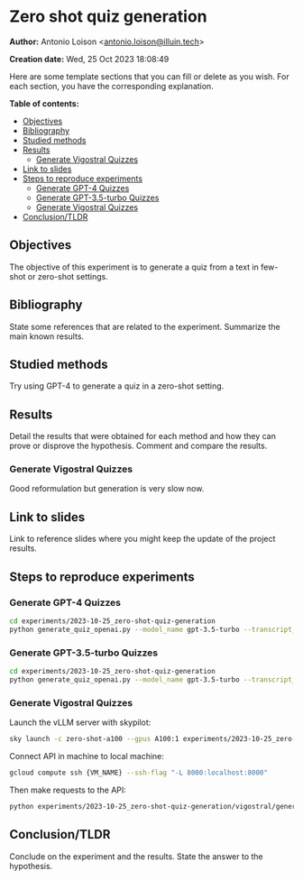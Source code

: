 # Zero shot quiz generation

**Author:** Antonio Loison <[antonio.loison@illuin.tech](mailto:antonio.loison@illuin.tech)>

**Creation date:** Wed, 25 Oct 2023 18:08:49

<!-- Delete this line -->
Here are some template sections that you can fill or delete as you wish. For each section, you have the corresponding explanation.

**Table of contents:**

- [Objectives](#objectives)
- [Bibliography](#bibliography)
- [Studied methods](#studied-methods)
- [Results](#results)
  - [Generate Vigostral Quizzes](#generate-vigostral-quizzes)
- [Link to slides](#link-to-slides)
- [Steps to reproduce experiments](#steps-to-reproduce-experiments)
  - [Generate GPT-4 Quizzes](#generate-gpt-4-quizzes)
  - [Generate GPT-3.5-turbo Quizzes](#generate-gpt-35-turbo-quizzes)
  - [Generate Vigostral Quizzes](#generate-vigostral-quizzes-1)
- [Conclusion/TLDR](#conclusiontldr)

## Objectives

The objective of this experiment is to generate a quiz from a text in few-shot or zero-shot settings.

<!-- Can be used to answer the section "Objectifs scientifiques et techniques" and "Incertitudes" of the CIR -->

## Bibliography

<!-- Delete this line -->
State some references that are related to the experiment. Summarize the main known results.
<!-- Can be used to answer the section "Etat de l'art" of the CIR -->

## Studied methods

<!-- Can be used to answer the section "Contribution scientifique, technique ou technologique"; "Description de la démarche suivie et des travaux réalisés" of the CIR -->
Try using GPT-4 to generate a quiz in a zero-shot setting.

## Results

<!-- Delete this line -->
Detail the results that were obtained for each method and how they can prove or disprove the hypothesis. Comment and compare the results.
<!-- Can be used to answer the section "Contribution scientifique, technique ou technologique"; "Description de la démarche suivie et des travaux réalisés" of the CIR -->

### Generate Vigostral Quizzes

Good reformulation but generation is very slow now.

## Link to slides

<!-- Delete this line -->
Link to reference slides where you might keep the update of the project results.

## Steps to reproduce experiments

### Generate GPT-4 Quizzes

```bash
cd experiments/2023-10-25_zero-shot-quiz-generation
python generate_quiz_openai.py --model_name gpt-3.5-turbo --transcript_path ../../data/cs_videos_transcripts/transcript_rl.json --output_path results/gpt_3_5_ri_quiz.md
```

### Generate GPT-3.5-turbo Quizzes

```bash
cd experiments/2023-10-25_zero-shot-quiz-generation
python generate_quiz_openai.py --model_name gpt-3.5-turbo --transcript_path ../../data/cs_videos_transcripts/transcript_rl.json --output_path results/gpt_3_5_ri_quiz.md
```

### Generate Vigostral Quizzes

Launch the vLLM server with skypilot:

```bash
sky launch -c zero-shot-a100 --gpus A100:1 experiments/2023-10-25_zero-shot-quiz-generation/vigostral/skypilot_config.yml
```

Connect API in machine to local machine:
    
```bash
gcloud compute ssh {VM_NAME} --ssh-flag "-L 8000:localhost:8000"
```

Then make requests to the API:

```bash
python experiments/2023-10-25_zero-shot-quiz-generation/vigostral/generate_quizes.py --transcript_path data/cs_videos_transcripts/transcript_rl.json --output_path experiments/2023-10-25_zero-shot-quiz-generation/results/vigostral_ri_quiz.md
```

## Conclusion/TLDR

<!-- Delete this line -->
Conclude on the experiment and the results. State the answer to the hypothesis.
